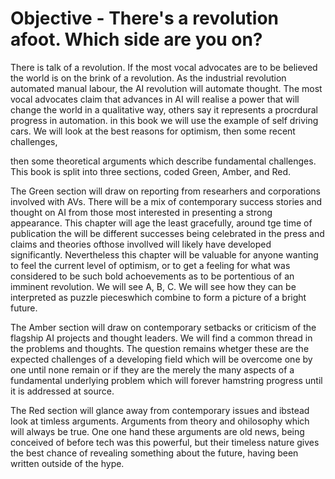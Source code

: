 # Objective - There's a revolution afoot. Which side are you on?

There is talk of a revolution.
If the most vocal advocates are to be believed the world is on the brink of a revolution.
As the industrial revolution automated manual labour, the AI revolution will automate thought.
The most vocal advocates claim that advances in AI will realise a power that will change the world in a qualitative way, others say it represents a procrdural progress in automation.
in this book we will use the example of self driving cars.
We will look at the best reasons for optimism, then some recent challenges, 
<? then some warnings from history and theory that represent logical and philosophical challenges which will not be solved by mere iterative progress. ?>
then some theoretical arguments which describe fundamental challenges.
This book is split into three sections, coded Green, Amber, and Red.

The Green section will draw on reporting from researhers and corporations involved with AVs.
There will be a mix of contemporary success stories and thought on AI from those most interested in presenting a strong appearance.
This chapter will age the least gracefully, around tge time of publication the will be different successes being celebrated in the press and claims and theories ofthose invollved will likely have developed significantly.
Nevertheless this chapter will be valuable for anyone wanting to feel the current level of optimism, or to get a feeling for what was considered to be such bold achoevements as to be portentious of an imminent revolution.
We will see A, B, C.
We will see how they can be interpreted as puzzle pieceswhich combine to form a picture of a bright future.

The Amber section will draw on contemporary setbacks or criticism of the flagship AI projects and thought leaders.
We will find a common thread in the problems and thoughts.
The question remains whetger these are the expected challenges of a developing field which will be overcome one by one until none remain or if they are the merely the many aspects of a fundamental underlying problem which will forever hamstring progress until it is addressed at source.

The Red section will glance away from contemporary issues and ibstead look at timless arguments.
Arguments from theory and ohilosophy which will always be true.
One one hand these arguments are old news, being conceived of before tech was this powerful, but their timeless nature gives the best chance of revealing something about the future, having been written outside of the hype.
